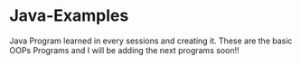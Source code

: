 # Java-Examples

Java Program learned in every sessions and creating it. These are the basic OOPs Programs and I will be adding the next programs soon!!
